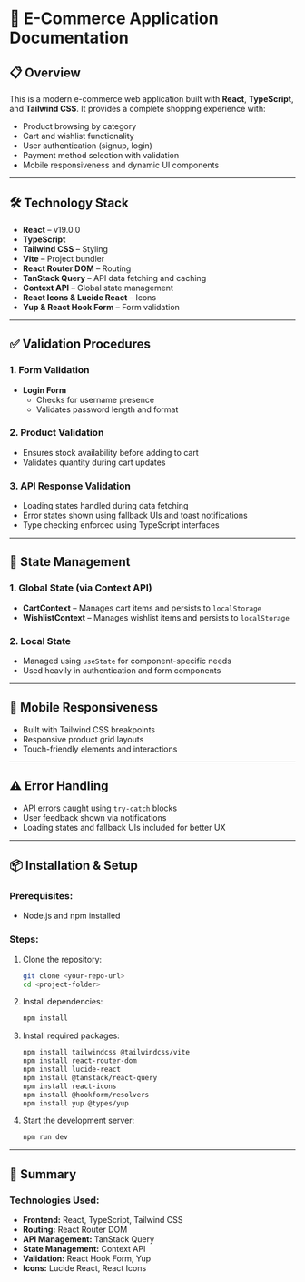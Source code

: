 # 🛒 E-Commerce Application Documentation

## 📋 Overview

This is a modern e-commerce web application built with **React**, **TypeScript**, and **Tailwind CSS**. It provides a complete shopping experience with:

- Product browsing by category  
- Cart and wishlist functionality  
- User authentication (signup, login)  
- Payment method selection with validation  
- Mobile responsiveness and dynamic UI components

---

## 🛠️ Technology Stack

- **React** – v19.0.0  
- **TypeScript**  
- **Tailwind CSS** – Styling  
- **Vite** – Project bundler  
- **React Router DOM** – Routing  
- **TanStack Query** – API data fetching and caching  
- **Context API** – Global state management  
- **React Icons & Lucide React** – Icons  
- **Yup & React Hook Form** – Form validation

---

## ✅ Validation Procedures

### 1. Form Validation
- **Login Form**  
  - Checks for username presence  
  - Validates password length and format

### 2. Product Validation
- Ensures stock availability before adding to cart  
- Validates quantity during cart updates

### 3. API Response Validation
- Loading states handled during data fetching  
- Error states shown using fallback UIs and toast notifications  
- Type checking enforced using TypeScript interfaces

---

## 🧠 State Management

### 1. Global State (via Context API)
- **CartContext** – Manages cart items and persists to `localStorage`  
- **WishlistContext** – Manages wishlist items and persists to `localStorage`

### 2. Local State
- Managed using `useState` for component-specific needs  
- Used heavily in authentication and form components

---

## 📱 Mobile Responsiveness

- Built with Tailwind CSS breakpoints  
- Responsive product grid layouts  
- Touch-friendly elements and interactions

---

## ⚠️ Error Handling

- API errors caught using `try-catch` blocks  
- User feedback shown via notifications  
- Loading states and fallback UIs included for better UX

---

## 📦 Installation & Setup

### Prerequisites:
- Node.js and npm installed

### Steps:

1. Clone the repository:
   ```bash
   git clone <your-repo-url>
   cd <project-folder>
   ```

2. Install dependencies:
   ```bash
   npm install
   ```

3. Install required packages:
   ```bash
   npm install tailwindcss @tailwindcss/vite
   npm install react-router-dom
   npm install lucide-react
   npm install @tanstack/react-query
   npm install react-icons
   npm install @hookform/resolvers
   npm install yup @types/yup
   ```

4. Start the development server:
   ```bash
   npm run dev
   ```

---

## 📌 Summary

### Technologies Used:
- **Frontend:** React, TypeScript, Tailwind CSS  
- **Routing:** React Router DOM  
- **API Management:** TanStack Query  
- **State Management:** Context API  
- **Validation:** React Hook Form, Yup  
- **Icons:** Lucide React, React Icons

